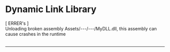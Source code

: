 # Dynamic Link Library
[ ERRER's  ]
<br>Unloading broken assembly Assets/---/---/MyDLL.dll, this assembly can cause crashes in the runtime
<br>
<br><hr>
